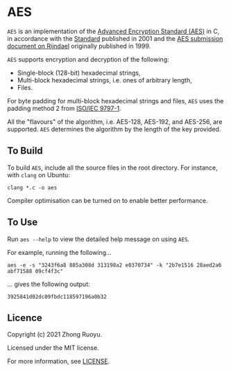 # AES

`AES` is an implementation of the [Advanced Encryption Standard (AES)](https://en.wikipedia.org/wiki/Advanced_Encryption_Standard) in C, in accordance with the [Standard](https://nvlpubs.nist.gov/nistpubs/FIPS/NIST.FIPS.197.pdf) published in 2001 and the [AES submission document on Rijndael](https://csrc.nist.gov/csrc/media/projects/cryptographic-standards-and-guidelines/documents/aes-development/rijndael-ammended.pdf) originally published in 1999.

`AES` supports encryption and decryption of the following:

- Single-block (128-bit) hexadecimal strings,
- Multi-block hexadecimal strings, i.e. ones of arbitrary length,
- Files.

For byte padding for multi-block hexadecimal strings and files, `AES` uses the padding method 2 from [ISO/IEC 9797-1](https://en.wikipedia.org/wiki/ISO/IEC_9797-1).

All the "flavours" of the algorithm, i.e. AES-128, AES-192, and AES-256, are supported. `AES` determines the algorithm by the length of the key provided.

## To Build

To build `AES`, include all the source files in the root directory. For instance, with `clang` on Ubuntu:

```
clang *.c -o aes
``` 

Compiler optimisation can be turned on to enable better performance.

## To Use

Run `aes --help` to view the detailed help message on using `AES`.

For example, running the following...

```
aes -e -s "3243f6a8 885a308d 313198a2 e0370734" -k "2b7e1516 28aed2a6 abf71588 09cf4f3c"
```

... gives the following output:

```
3925841d02dc09fbdc118597196a0b32
```

## Licence

Copyright (c) 2021 Zhong Ruoyu.

Licensed under the MIT license.

For more information, see [LICENSE](/LICENSE).
